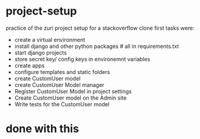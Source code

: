 # project-setup
practice of the zuri project setup for a stackoverflow clone
first tasks were:
- create a virtual environment
- install django and other python packages # all in requirements.txt
- start django projects
- store secret key/ config keys in environemnt variables
- create apps 
- configure templates and static folders
- create CustomUser model
- create CustomUser Model manager
- Register CustomUser Model in project settings
- Create CustomUser model on the Admin site
- Write tests for the CustomUser model
# done with this 

